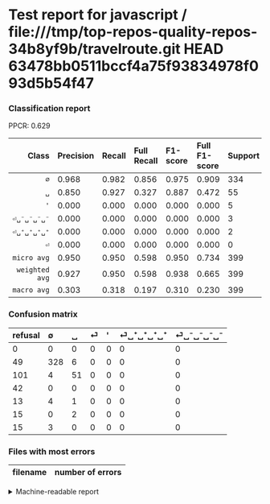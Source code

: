 # Test report for javascript / file:///tmp/top-repos-quality-repos-34b8yf9b/travelroute.git HEAD 63478bb0511bccf4a75f93834978f093d5b54f47

### Classification report

PPCR: 0.629

| Class | Precision | Recall | Full Recall | F1-score | Full F1-score | Support | Full Support | PPCR |
|------:|:----------|:-------|:------------|:---------|:---------|:--------|:-------------|:-----|
| `∅` | 0.968| 0.982| 0.856| 0.975| 0.909| 334| 383| 0.872 |
| `␣` | 0.850| 0.927| 0.327| 0.887| 0.472| 55| 156| 0.353 |
| `'` | 0.000| 0.000| 0.000| 0.000| 0.000| 5| 18| 0.278 |
| `⏎␣⁻␣⁻␣⁻␣⁻` | 0.000| 0.000| 0.000| 0.000| 0.000| 3| 18| 0.167 |
| `⏎␣⁺␣⁺␣⁺␣⁺` | 0.000| 0.000| 0.000| 0.000| 0.000| 2| 17| 0.118 |
| `⏎` | 0.000| 0.000| 0.000| 0.000| 0.000| 0| 42| 0.000 |
| `micro avg` | 0.950| 0.950| 0.598| 0.950| 0.734| 399| 634| 0.629 |
| `weighted avg` | 0.927| 0.950| 0.598| 0.938| 0.665| 399| 634| 0.629 |
| `macro avg` | 0.303| 0.318| 0.197| 0.310| 0.230| 399| 634| 0.629 |

### Confusion matrix

|refusal|  ∅| ␣| ⏎| '| ⏎␣⁺␣⁺␣⁺␣⁺| ⏎␣⁻␣⁻␣⁻␣⁻| 
|:---|:---|:---|:---|:---|:---|:---|
|0 |0 |0 |0 |0 |0 |0 |
|49 |328 |6 |0 |0 |0 |0 |
|101 |4 |51 |0 |0 |0 |0 |
|42 |0 |0 |0 |0 |0 |0 |
|13 |4 |1 |0 |0 |0 |0 |
|15 |0 |2 |0 |0 |0 |0 |
|15 |3 |0 |0 |0 |0 |0 |

### Files with most errors

| filename | number of errors|
|:----:|:-----|

<details>
    <summary>Machine-readable report</summary>
```json
{
  "cl_report": {"\u0027": {"f1-score": 0.0, "precision": 0.0, "recall": 0.0, "support": 5}, "macro avg": {"f1-score": 0.31028274867024136, "precision": 0.3029252704031465, "recall": 0.3182181092360733, "support": 399}, "micro avg": {"f1-score": 0.949874686716792, "precision": 0.949874686716792, "recall": 0.949874686716792, "support": 399}, "weighted avg": {"f1-score": 0.9382099217291889, "precision": 0.9270983505962547, "recall": 0.949874686716792, "support": 399}, "\u2205": {"f1-score": 0.9747399702823178, "precision": 0.967551622418879, "recall": 0.9820359281437125, "support": 334}, "\u23ce": {"f1-score": 0.0, "precision": 0.0, "recall": 0.0, "support": 0}, "\u23ce\u2423\u207a\u2423\u207a\u2423\u207a\u2423\u207a": {"f1-score": 0.0, "precision": 0.0, "recall": 0.0, "support": 2}, "\u23ce\u2423\u207b\u2423\u207b\u2423\u207b\u2423\u207b": {"f1-score": 0.0, "precision": 0.0, "recall": 0.0, "support": 3}, "\u2423": {"f1-score": 0.8869565217391303, "precision": 0.85, "recall": 0.9272727272727272, "support": 55}},
  "cl_report_full": {"\u0027": {"f1-score": 0.0, "precision": 0.0, "recall": 0.0, "support": 18}, "macro avg": {"f1-score": 0.23013491330665845, "precision": 0.3029252704031465, "recall": 0.19721999062730133, "support": 634}, "micro avg": {"f1-score": 0.73378509196515, "precision": 0.949874686716792, "recall": 0.5977917981072555, "support": 634}, "weighted avg": {"f1-score": 0.6650719027354207, "precision": 0.793647115751468, "recall": 0.5977917981072555, "support": 634}, "\u2205": {"f1-score": 0.9085872576177285, "precision": 0.967551622418879, "recall": 0.856396866840731, "support": 383}, "\u23ce": {"f1-score": 0.0, "precision": 0.0, "recall": 0.0, "support": 42}, "\u23ce\u2423\u207a\u2423\u207a\u2423\u207a\u2423\u207a": {"f1-score": 0.0, "precision": 0.0, "recall": 0.0, "support": 17}, "\u23ce\u2423\u207b\u2423\u207b\u2423\u207b\u2423\u207b": {"f1-score": 0.0, "precision": 0.0, "recall": 0.0, "support": 18}, "\u2423": {"f1-score": 0.4722222222222222, "precision": 0.85, "recall": 0.3269230769230769, "support": 156}},
  "ppcr": 0.6293375394321766
}
```
</details>
